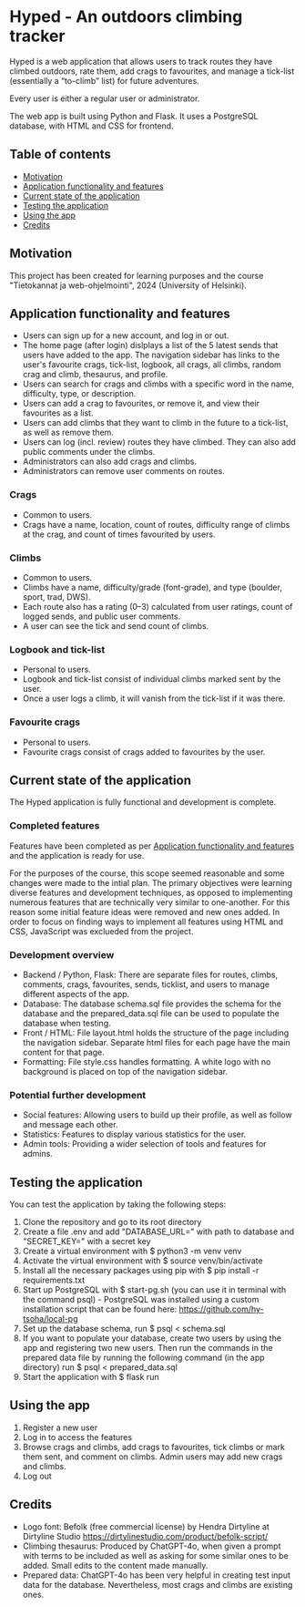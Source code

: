 # Hyped - An outdoors climbing tracker

Hyped is a web application that allows users to track routes they have climbed outdoors, rate them, add crags to favourites, and manage a tick-list (essentially a “to-climb” list) for future adventures.

Every user is either a regular user or administrator.

The web app is built using Python and Flask. It uses a PostgreSQL database, with HTML and CSS for frontend.

## Table of contents
- [Motivation](#Motivation)
- [Application functionality and features](#application-functionality-and-features)
- [Current state of the application](#current-state-of-the-application)
- [Testing the application](#testing-the-application)
- [Using the app](#using-the-app)
- [Credits](#Credits)


## Motivation

This project has been created for learning purposes and the course "Tietokannat ja web-ohjelmointi", 2024 (University of Helsinki).


## Application functionality and features

- Users can sign up for a new account, and log in or out.
- The home page (after login) dislplays a list of the 5 latest sends that users have added to the app. The navigation sidebar has links to the user's favourite crags, tick-list, logbook, all crags, all climbs, random crag and climb, thesaurus, and profile.
- Users can search for crags and climbs with a specific word in the name, difficulty, type, or description.
- Users can add a crag to favourites, or remove it, and view their favourites as a list.
- Users can add climbs that they want to climb in the future to a tick-list, as well as remove them.
- Users can log (incl. review) routes they have climbed. They can also add public comments under the climbs.
- Administrators can also add crags and climbs. 
- Administrators can remove user comments on routes.

### Crags

- Common to users.
- Crags have a name, location, count of routes, difficulty range of climbs at the crag, and count of times favourited by users.

### Climbs

- Common to users.
- Climbs have a name, difficulty/grade (font-grade), and type (boulder, sport, trad, DWS).
- Each route also has a rating (0–3) calculated from user ratings, count of logged sends, and public user comments.
- A user can see the tick and send count of climbs.

### Logbook and tick-list

- Personal to users.
- Logbook and tick-list consist of individual climbs marked sent by the user. 
- Once a user logs a climb, it will vanish from the tick-list if it was there. 

### Favourite crags

- Personal to users.
- Favourite crags consist of crags added to favourites by the user.


## Current state of the application

The Hyped application is fully functional and development is complete.

### Completed features

Features have been completed as per [Application functionality and features](#application-functionality-and-features) and the application is ready for use.

For the purposes of the course, this scope seemed reasonable and some changes were made to the intial plan. The primary objectives were learning diverse features and development techniques, as opposed to implementing numerous features that are technically very similar to one-another. For this reason some initial feature ideas were removed and new ones added. In order to focus on finding ways to implement all features using HTML and CSS, JavaScript was exclueded from the project.

### Development overview

- Backend / Python, Flask: There are separate files for routes, climbs, comments, crags, favourites, sends, ticklist, and users to manage different aspects of the app. 
- Database: The database schema.sql file provides the schema for the database and the prepared_data.sql file can be used to populate the database when testing. 
- Front / HTML: File layout.html holds the structure of the page including the navigation sidebar. Separate html files for each page have the main content for that page. 
- Formatting: File style.css handles formatting. A white logo with no background is placed on top of the navigation sidebar. 

### Potential further development

- Social features: Allowing users to build up their profile, as well as follow and message each other.
- Statistics: Features to display various statistics for the user.
- Admin tools: Providing a wider selection of tools and features for admins.


## Testing the application

You can test the application by taking the following steps: 
1. Clone the repository and go to its root directory
2. Create a file .env and add "DATABASE_URL=" with path to database and "SECRET_KEY=" with a secret key
3. Create a virtual environment with $ python3 -m venv venv
4. Activate the virtual environment with $ source venv/bin/activate
5. Install all the necessary packages using pip with $ pip install -r requirements.txt
6. Start up PostgreSQL with $ start-pg.sh (you can use it in terminal with the command psql) - PostgreSQL was installed using a custom installation script that can be found here: https://github.com/hy-tsoha/local-pg
7. Set up the database schema, run $ psql < schema.sql
8. If you want to populate your database, create two users by using the app and registering two new users. Then run the commands in the prepared data file by running the following command (in the app directory) run $ psql < prepared_data.sql
8. Start the application with $ flask run


## Using the app

1. Register a new user
2. Log in to access the features
3. Browse crags and climbs, add crags to favourites, tick climbs or mark them sent, and comment on climbs. Admin users may add new crags and climbs.
4. Log out


## Credits

- Logo font: Befolk (free commercial license) by Hendra Dirtyline at Dirtyline Studio
https://dirtylinestudio.com/product/befolk-script/
- Climbing thesaurus: Produced by ChatGPT-4o, when given a prompt with terms to be included as well as asking for some similar ones to be added. Small edits to the content made manually.  
- Prepared data: ChatGPT-4o has been very helpful in creating test input data for the database. Nevertheless, most crags and climbs are existing ones. 
